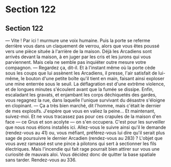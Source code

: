 # Section 122

## Section 122

— Vite ! Par ici ! murmure une voix humaine. Puis la porte se
referme derrière vous dans un claquement de verrou, alors que
vous êtes poussé vers une pièce située à l'arrière de la maison.
Déjà les Arcadiens sont arrivés devant la maison, à en juger par
les cris et les jurons qui vous parviennent. Mais cela ne semble
pas inquiéter outre mesure votre compagnon.
— Regardez ça, dit-il.
Et à l'instant même où la porte cède sous les coups que lui
assènent les Arcadiens, il presse, l'air satisfait de lui-même, le
bouton d'une petite boîte qu'il tient en main, faisant ainsi
exploser une mine enterrée sous le seuil. La déflagration est
d'une extrême violence, et de longues minutes s'écoulent avant
que la fumée se dissipe. Enfin, escaladant les gravats, et
enjambant les corps déchiquetés des gardes, vous regagnez la
rue, dans laquelle l'unique survivant du désastre s'éloigne en
clopinant. — Ça a très bien marché, dit l'homme, mais c'était le
dernier de mes explosifs. J'espère que vous en valiez la peine... Et
maintenant, suivez-moi. Et ne vous tracassez pas pour ces
crapules de la maison d'en face — ce Grus et son acolyte — on
s'en occupera. C'est pour les surveiller que nous nous étions
installés ici.
Allez-vous le suivre ainsi qu'il le demande (rendez-vous au 41)
ou, vous méfiant, préférez-vous lui dire qu'il serait plus sage de
poursuivre le dernier Arcadien (rendez-vous au 283) ?
L'objet que vous avez ramassé est une pince à pilotons qui sert à
sectionner les fils électriques. Mais l'incendie qui fait rage
pourrait bien attirer sur vous une curiosité de mauvais aloi. Vous
décidez donc de quitter la base spatiale sans tarder. Rendez-vous
au 336.